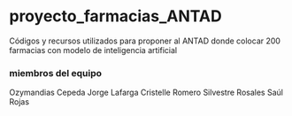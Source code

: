 # proyecto_farmacias_ANTAD
Códigos y recursos utilizados para proponer al ANTAD donde colocar 200 farmacias con modelo de inteligencia artificial

### miembros del equipo
Ozymandias Cepeda
Jorge Lafarga
Cristelle Romero
Silvestre Rosales
Saúl Rojas
